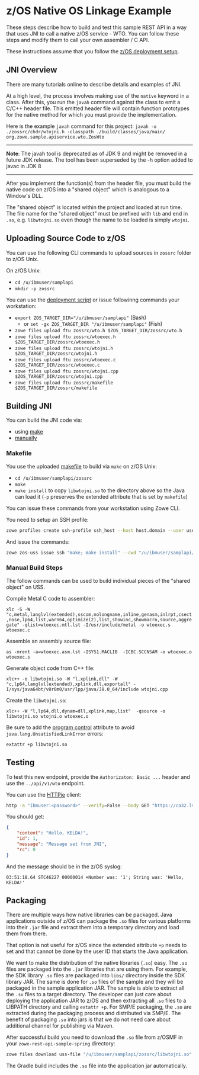 # z/OS Native OS Linkage Example

These steps describe how to build and test this sample REST API in a way that
uses JNI to call a native z/OS service - WTO.  You can follow these steps and modify them to
call your own assembler / C API.

These instructions assume that you follow the [z/OS deployment setup](./zos-deployment.md).

## JNI Overview

There are many tutorials online to describe details and examples of JNI.

At a high level, the process involves making use of the `native` keyword in a class.  After this, you run the `javah` command against the class to emit a C/C++ header file.  This emitted header file will contain function prototypes for the native method for which you must provide the implementation.

Here is the example `javah` command for this project:
`javah -o ./zossrc/chdr/wtojni.h -classpath ./build/classes/java/main/ org.zowe.sample.apiservice.wto.ZosWto`

---

**Note**: The javah tool is deprecated as of JDK 9 and might be removed in a future JDK release. The tool has been superseded by the -h option added to javac in JDK 8

---

After you implement the function(s) from the header file, you must build the native code on z/OS into a "shared object" which is analogous to a Window's DLL.

The "shared object" is located within the project and loaded at run time.  The file name for the "shared object" must be prefixed with `lib` and end in `.so`, e.g. `libwtojni.so` even though the name to be loaded is simply `wtojni`.

## Uploading Source Code to z/OS

You can use the following CLI commands to upload sources in `zossrc` folder to z/OS Unix.

On z/OS Unix:

- `cd /u/ibmuser/samplapi`
- `mkdir -p zossrc`

You can use the [deployment script](deploy-scripts.md) or issue followinng commands your workstation:

- `export ZOS_TARGET_DIR="/u/ibmuser/samplapi"` (Bash)
  - or `set -gx ZOS_TARGET_DIR "/u/ibmuser/samplapi"` (Fish)
- `zowe files upload ftu zossrc/wto.h $ZOS_TARGET_DIR/zossrc/wto.h`
- `zowe files upload ftu zossrc/wtoexec.h $ZOS_TARGET_DIR/zossrc/wtoexec.h`
- `zowe files upload ftu zossrc/wtojni.h $ZOS_TARGET_DIR/zossrc/wtojni.h`
- `zowe files upload ftu zossrc/wtoexec.c $ZOS_TARGET_DIR/zossrc/wtoexec.c`
- `zowe files upload ftu zossrc/wtojni.cpp $ZOS_TARGET_DIR/zossrc/wtojni.cpp`
- `zowe files upload ftu zossrc/makefile $ZOS_TARGET_DIR/zossrc/makefile`

## Building JNI

You can build the JNI code via:

- using [make](#makefile)
- [manually](#manual-build-steps)

### Makefile

You use the uploaded [makefile](../zossrc/makefile) to build via `make` on z/OS Unix:

- `cd /u/ibmuser/samplapi/zossrc`
- `make`
- `make install` to copy `libwtojni.so` to the directory above so the Java can load it (`-p` preserves the extended attribute that is set by `makefile`)

You can issue these commands from your workstation using Zowe CLI.

You need to setup an SSH profile:

```bash
zowe profiles create ssh-profile ssh_host --host host.domain --user userid --password "password"
```

And issue the commands:

```bash
zowe zos-uss issue ssh "make; make install" --cwd "/u/ibmuser/samplapi/zossrc"
```

### Manual Build Steps

The follow commands can be used to build individual pieces of the "shared object" on USS.

Compile Metal C code to assembler:

`xlc -S -W "c,metal,langlvl(extended),sscom,nolongname,inline,genasm,inlrpt,csect,nose,lp64,list,warn64,optimize(2),list,showinc,showmacro,source,aggregate" -qlist=wtoexec.mtl.lst -I/usr/include/metal -o wtoexec.s wtoexec.c`

Assemble an assembly source file:

`as -mrent -a=wtoexec.asm.lst -ISYS1.MACLIB  -ICBC.SCCNSAM -o wtoexec.o wtoexec.s`

Generate object code from C++ file:

`xlc++ -o libwtojni.so -W "l,xplink,dll" -W "c,lp64,langlvl(extended),xplink,dll,exportall" -I/sys/java64bt/v8r0m0/usr/lpp/java/J8.0_64/include wtojni.cpp`

Create the `libwtojni.so`:

`xlc++ -W "l,lp64,dll,dynam=dll,xplink,map,list"  -qsource -o libwtojni.so wtojni.o wtoexec.o`

Be sure to add the [program control](https://github.com/zowe/sample-spring-boot-api-service/issues/14) attribute to avoid `java.lang.UnsatisfiedLinkError` errors:

`extattr +p libwtojni.so`

## Testing

To test this new endpoint, provide the `Authorizaton: Basic ...` header and use the `../api/v1/wto` endpoint.

You can use the [HTTPie](https://httpie.org/) client:

```bash
http -a "ibmuser:<password>" --verify=False --body GET "https://ca32.lvn.broadcom.net:10087/api/v1/wto?name=KELDA"
```

You should get:

```json
{
    "content": "Hello, KELDA!",
    "id": 1,
    "message": "Message set from JNI",
    "rc": 0
}
```

And the message should be in the z/OS syslog:

```text
03:51:18.64 STC46227 00000014 +Number was: '1'; String was: 'Hello, KELDA!'
```

## Packaging

There are multiple ways how native libraries can be packaged. Java applications outside of z/OS can package the `.so` files for various platforms
into their `.jar` file and extract them into a temporary directory and load them from there.

That option is not useful for z/OS since the extended attribute `+p` needs to set and that cannot be done by the user ID that starts the Java application.

We want to make the distribution of the native libraries (`.so`) easy.
The `.so` files are packaged into the `.jar` libraries that are using them.
For example, the SDK library `.so` files are packaged into `libs/` directory inside the SDK library JAR.
The same is done for `.so` files of the sample and they will be packaged in the sample application JAR.
The sample is able to extract all the `.so` files to a target directory.
The developer can just care about deploying the application JAR to z/OS and then extracting all `.so` files to a LIBPATH directory and calling `extattr +p`.
For SMP/E packaging, the `.so` are extracted during the packaging process and distributed via SMP/E.
The benefit of packaging `.so` into jars is that we do not need care about additional channel for publishing via Maven.

After successful build you need to download the `.so` file from z/OSMF in your `zowe-rest-api-sample-spring` directory:

```bash
zowe files download uss-file "/u/ibmuser/samplapi/zossrc/libwtojni.so" -f "src/main/resources/lib/libwtojni.so" --binary
```

The Gradle build includes the `.so` file into the application jar automatically.

